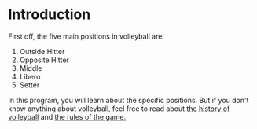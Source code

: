 # Introduction

First off, the five main positions in volleyball are:

1. Outside Hitter
2. Opposite Hitter
3. Middle
4. Libero
5. Setter

In this program, you will learn about the specific positions. But if you don't know anything about volleyball, feel free to read about [the history of volleyball](https://www.britannica.com/sports/volleyball) and [the rules of the game.](https://usavolleyball.org/play/rules-of-volleyball/)